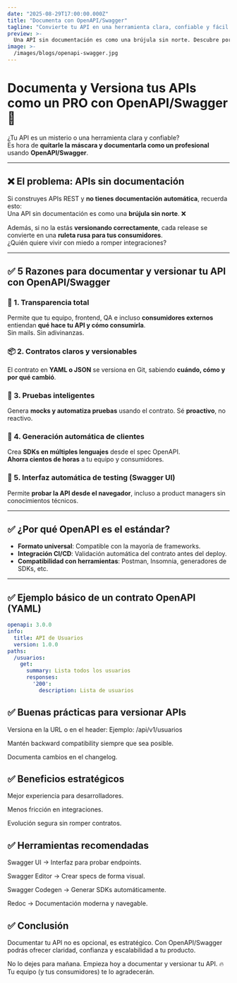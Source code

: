 ```yaml
---
date: "2025-08-29T17:00:00.000Z"
title: "Documenta con OpenAPI/Swagger"
tagline: "Convierte tu API en una herramienta clara, confiable y fácil de consumir"
preview: >-
  Una API sin documentación es como una brújula sin norte. Descubre por qué OpenAPI/Swagger es el estándar para documentar, versionar y dar transparencia a tus APIs REST. Ahorra tiempo, evita errores y mejora la experiencia del desarrollador.
image: >-
  /images/blogs/openapi-swagger.jpg
---
```

# Documenta y Versiona tus APIs como un PRO con OpenAPI/Swagger 🚀

¿Tu API es un misterio o una herramienta clara y confiable?  
Es hora de **quitarle la máscara y documentarla como un profesional** usando **OpenAPI/Swagger**.

---

## ❌ El problema: APIs sin documentación

Si construyes APIs REST y **no tienes documentación automática**, recuerda esto:  
Una API sin documentación es como una **brújula sin norte**. ❌

Además, si no la estás **versionando correctamente**, cada release se convierte en una **ruleta rusa para tus consumidores**.  
¿Quién quiere vivir con miedo a romper integraciones?

---

## ✅ 5 Razones para documentar y versionar tu API con OpenAPI/Swagger

### 📗 1. Transparencia total  
Permite que tu equipo, frontend, QA e incluso **consumidores externos** entiendan **qué hace tu API y cómo consumirla**.  
Sin mails. Sin adivinanzas.

### 📦 2. Contratos claros y versionables  
El contrato en **YAML o JSON** se versiona en Git, sabiendo **cuándo, cómo y por qué cambió**.

### 🧪 3. Pruebas inteligentes  
Genera **mocks y automatiza pruebas** usando el contrato. Sé **proactivo**, no reactivo.

### 🚀 4. Generación automática de clientes  
Crea **SDKs en múltiples lenguajes** desde el spec OpenAPI.  
**Ahorra cientos de horas** a tu equipo y consumidores.

### 👀 5. Interfaz automática de testing (Swagger UI)  
Permite **probar la API desde el navegador**, incluso a product managers sin conocimientos técnicos.

---

## ✅ ¿Por qué OpenAPI es el estándar?

- **Formato universal**: Compatible con la mayoría de frameworks.
- **Integración CI/CD**: Validación automática del contrato antes del deploy.
- **Compatibilidad con herramientas**: Postman, Insomnia, generadores de SDKs, etc.

---

## ✅ Ejemplo básico de un contrato OpenAPI (YAML)

```yaml
openapi: 3.0.0
info:
  title: API de Usuarios
  version: 1.0.0
paths:
  /usuarios:
    get:
      summary: Lista todos los usuarios
      responses:
        '200':
          description: Lista de usuarios
```
## ✅ Buenas prácticas para versionar APIs

Versiona en la URL o en el header:
Ejemplo: /api/v1/usuarios

Mantén backward compatibility siempre que sea posible.

Documenta cambios en el changelog.

## ✅ Beneficios estratégicos

Mejor experiencia para desarrolladores.

Menos fricción en integraciones.

Evolución segura sin romper contratos.

## ✅ Herramientas recomendadas

Swagger UI → Interfaz para probar endpoints.

Swagger Editor → Crear specs de forma visual.

Swagger Codegen → Generar SDKs automáticamente.

Redoc → Documentación moderna y navegable.

## ✅ Conclusión

Documentar tu API no es opcional, es estratégico.
Con OpenAPI/Swagger podrás ofrecer claridad, confianza y escalabilidad a tu producto.

No lo dejes para mañana. Empieza hoy a documentar y versionar tu API.
🔥 Tu equipo (y tus consumidores) te lo agradecerán.